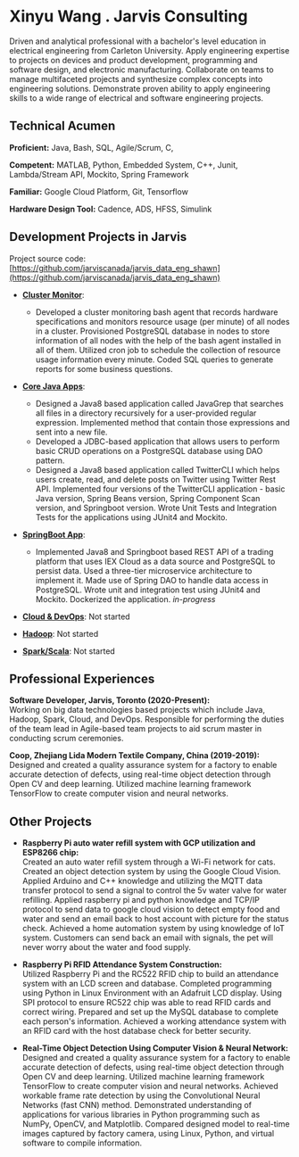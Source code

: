 
# Xinyu Wang . Jarvis Consulting
Driven and analytical professional with a bachelor's level education in electrical engineering from Carleton University.
Apply engineering expertise to projects on devices and product development, programming and software design, and electronic manufacturing. 
Collaborate on teams to manage multifaceted projects and synthesize complex concepts into engineering solutions. 
Demonstrate proven ability to apply engineering skills to a wide range of electrical and software engineering projects. 

## Technical Acumen

**Proficient:** Java, Bash, SQL, Agile/Scrum, C,

**Competent:** MATLAB, Python, Embedded System, C++, Junit, Lambda/Stream API, Mockito, Spring Framework

**Familiar:** Google Cloud Platform, Git, Tensorflow

**Hardware Design Tool:**  Cadence, ADS, HFSS, Simulink

## Development Projects in Jarvis

Project source code: [https://github.com/jarviscanada/jarvis_data_eng_shawn](https://github.com/jarviscanada/jarvis_data_eng_shawn)

- **[Cluster Monitor](./linux_sql)**:   
  * Developed a cluster monitoring bash agent that records hardware specifications and monitors
resource usage (per minute) of all nodes in a cluster. Provisioned PostgreSQL database in nodes to store
information of all nodes with the help of the bash agent installed in all of them. Utilized cron job to schedule the
collection of resource usage information every minute. Coded SQL queries to generate reports for some business questions.
                                      
- **[Core Java Apps](./core_java)**:  
  * Designed a Java8 based application called JavaGrep that searches all files in a directory
recursively for a user-provided regular expression. Implemented method that contain those expressions and sent into a new file. 
  * Developed a JDBC-based application that allows users to perform basic CRUD operations on a PostgreSQL database
using DAO pattern. 
  * Designed a Java8 based application called TwitterCLI which helps users create, read, and
delete posts on Twitter using Twitter Rest API. Implemented four versions of the TwitterCLI application - basic Java
version, Spring Beans version, Spring Component Scan version, and Springboot version. Wrote Unit Tests and
Integration Tests for the applications using JUnit4 and Mockito.
                                     
- **[SpringBoot App](./springboot)**:  
  * Implemented Java8 and Springboot based REST API of a trading platform that uses IEX Cloud
as a data source and PostgreSQL to persist data. Used a three-tier microservice architecture to implement it. Made
use of Spring DAO to handle data access in PostgreSQL. Wrote unit and integration test using JUnit4 and Mockito.
Dockerized the application.   *in-progress*
                                      
- **[Cloud & DevOps](./cloud_devops)**: Not started
- **[Hadoop](./hadoop)**: Not started
- **[Spark/Scala](./spark)**:  Not started

## Professional Experiences

**Software Developer,  Jarvis, Toronto (2020-Present):**    
Working on big data technologies based projects which include Java, Hadoop, Spark, Cloud, and DevOps. 
Responsible for performing the duties of the team lead in Agile-based team projects to aid scrum master in conducting scrum ceremonies.

**Coop, Zhejiang Lida Modern Textile Company, China (2019-2019):**   
Designed and created a quality assurance system for a factory to enable accurate detection of defects, using real-time object detection through Open CV and deep learning. 
Utilized machine learning framework TensorFlow to create computer vision and neural networks.

## Other Projects

- **Raspberry Pi auto water refill system with GCP utilization and ESP8266 chip:**  
Created an auto water refill system through a Wi-Fi network for cats. Created an object detection system by using the Google Cloud Vision. 
Applied Arduino and C++ knowledge and utilizing the MQTT data transfer protocol to send a signal to control the 5v water valve for water refilling.
Applied raspberry pi and python knowledge and TCP/IP protocol to send data to google cloud vision to detect empty food and water and send an email back to host account with picture for the status check.
Achieved a home automation system by using knowledge of IoT system. Customers can send back an email with signals, the pet will never worry about the water and food supply.

- **Raspberry Pi RFID Attendance System Construction:**   
Utilized Raspberry Pi and the RC522 RFID chip to build an attendance system with an LCD screen and database.
Completed programming using Python in Linux Environment with an Adafruit LCD display.
Using SPI protocol to ensure RC522 chip was able to read RFID cards and correct wiring. 
Prepared and set up the MySQL database to complete each person's information. 
Achieved a working attendance system with an RFID card with the host database check for better security.

- **Real-Time Object Detection Using Computer Vision & Neural Network:**  
Designed and created a quality assurance system for a factory to enable accurate detection of defects, using real-time object detection through Open CV and deep learning.
 Utilized machine learning framework TensorFlow to create computer vision and neural networks. Achieved workable frame rate detection by using the Convolutional Neural Networks (fast CNN) method. 
 Demonstrated understanding of applications for various libraries in Python programming such as NumPy, OpenCV, and Matplotlib.
 Compared designed model to real-time images captured by factory camera, using Linux, Python, and virtual software to compile information. 
